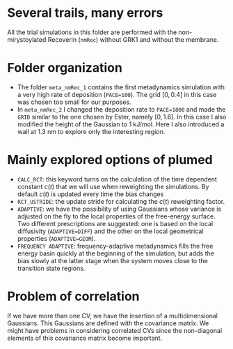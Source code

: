 # Several trails, many errors
All the trial simulations in this folder are performed with the non-mirystoylated Recoverin (`nmRec`) without GRK1 and without the membrane. 

# Folder organization 
- The folder `meta_nmRec_1` contains the first metadynamics simulation with a very high rate of deposition (`PACE=100`). The grid $[0, 0.4]$ in this case was chosen too small for our purposes.
- In `meta_nmRec_2` I changed the deposition rate to `PACE=1000` and made the `GRID` similar to the one chosen by Ester, namely $[0, 1.6]$. In this case I also modified the height of the Gaussian to 1 kJ/mol. Here I also introduced a wall at 1.3 nm to explore only the interesting region.  


# Mainly explored options of plumed 
- `CALC_RCT`: this keyword turns on the calculation of the time dependent constant $c(t)$ that we will use when reweighting the simulations. By default $c(t)$ is updated every time the bias changes
- `RCT_USTRIDE`: the update stride for calculating the $c(t)$ reweighting factor.
- `ADAPTIVE`: we have the possibility of using Gaussians whose variance is adjusted on the fly to the local properties of the free-energy surface. Two different prescriptions are suggested: one is based on the local diffusivity (`ADAPTIVE=DIFF`) and the other on the local geometrical properties (`ADAPTIVE=GEOM`). 
- `FREQUENCY ADAPTIVE`: frequency-adaptive metadynamics fills the free energy basin quickly at the beginning of the simulation, but adds the bias slowly at the latter stage when the system moves close to the transition state regions.


# Problem of correlation
If we have more than one CV, we have the insertion of a multidimensional Gaussians. This Gaussians are defined with the covariance matrix. We might have problems in considering correlated CVs since the non-diagonal elements of this covariance matrix become important. 





